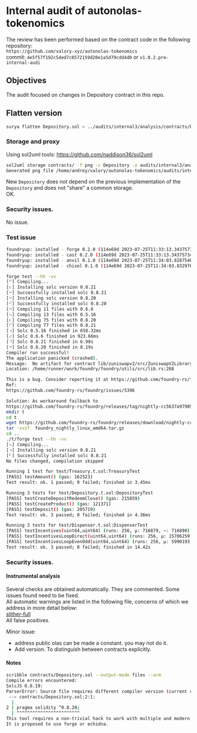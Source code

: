 # Internal audit of autonolas-tokenomics
The review has been performed based on the contract code in the following repository:<br>
`https://github.com/valory-xyz/autonolas-tokenomics` <br>
commit: `4e5f57f192c54ed7c8572159d20e1a5d79cdd4d0` or `v1.0.2.pre-internal-audi`<br> 

## Objectives
The audit focused on changes in Depository contract in this repo.

## Flatten version
```bash
surya flatten Depository.sol > ../audits/internal3/analysis/contracts/Depository.sol
```

### Storage and proxy
Using sol2uml tools: https://github.com/naddison36/sol2uml <br>
```bash
sol2uml storage contracts/ -f png -c Depository -o audits/internal3/analysis/storage         
Generated png file /home/andrey/valory/autonolas-tokenomics/audits/internal3/analysis/storage/Depository.png
```
New `Depository` does not depend on the previous implementation of the `Depository` and does not "share" a common storage. <br>
OK.

### Security issues.
No issue.

### Test issue
```bash
foundryup: installed - forge 0.2.0 (114e69d 2023-07-25T11:33:13.343757341Z)
foundryup: installed - cast 0.2.0 (114e69d 2023-07-25T11:33:13.343757341Z)
foundryup: installed - anvil 0.1.0 (114e69d 2023-07-25T11:34:03.828754696Z)
foundryup: installed - chisel 0.1.0 (114e69d 2023-07-25T11:34:03.832976273Z)

forge test --hh -vv                        
[⠊] Compiling...
[⠆] Installing solc version 0.8.21
[⠒] Successfully installed solc 0.8.21
[⠒] Installing solc version 0.8.20
[⠊] Successfully installed solc 0.8.20
[⠒] Compiling 11 files with 0.6.6
[⠢] Compiling 13 files with 0.5.16
[⠆] Compiling 75 files with 0.8.20
[⠊] Compiling 77 files with 0.8.21
[⠰] Solc 0.5.16 finished in 658.32ms
[⠔] Solc 0.6.6 finished in 923.66ms
[⠘] Solc 0.8.21 finished in 6.98s
[⠒] Solc 0.8.20 finished in 8.19s
Compiler run successful!
The application panicked (crashed).
Message:  No artifact for contract lib/zuniswapv2/src/ZuniswapV2Library.sol:ZuniswapV2Library
Location: /home/runner/work/foundry/foundry/utils/src/lib.rs:288

This is a bug. Consider reporting it at https://github.com/foundry-rs/foundry
Ref:
https://github.com/foundry-rs/foundry/issues/5396

Solution: As workaround failback to
https://github.com/foundry-rs/foundry/releases/tag/nightly-cc5637a979050c39b3d06bc4cc6134f0591ee8d0
mkdir t
cd t
wget https://github.com/foundry-rs/foundry/releases/download/nightly-cc5637a979050c39b3d06bc4cc6134f0591ee8d0/foundry_nightly_linux_amd64.tar.gz
tar -xvzf  foundry_nightly_linux_amd64.tar.gz 
cd ..
./t/forge test --hh -vv
[⠢] Compiling...
[⠰] Installing solc version 0.8.21
[⠃] Successfully installed solc 0.8.21
No files changed, compilation skipped

Running 1 test for test/Treasury.t.sol:TreasuryTest
[PASS] testAmount() (gas: 162523)
Test result: ok. 1 passed; 0 failed; finished in 3.45ms

Running 3 tests for test/Depository.t.sol:DepositoryTest
[PASS] testCreateDepositRedeemClose() (gas: 215859)
[PASS] testCreateProduct() (gas: 121371)
[PASS] testDeposit() (gas: 205719)
Test result: ok. 3 passed; 0 failed; finished in 4.36ms

Running 3 tests for test/Dispenser.t.sol:DispenserTest
[PASS] testIncentives(uint64,uint64) (runs: 256, μ: 716879, ~: 716890)
[PASS] testIncentivesLoopDirect(uint64,uint64) (runs: 256, μ: 15706259, ~: 15705243)
[PASS] testIncentivesLoopEvenOdd(uint64,uint64) (runs: 256, μ: 5990193, ~: 5990193)
Test result: ok. 3 passed; 0 failed; finished in 14.42s
```

### Security issues.
#### Instrumental analysis
Several checks are obtained automatically. They are commented. Some issues found need to be fixed. <br>
All automatic warnings are listed in the following file, concerns of which we address in more detail below: <br>
[slither-full](https://github.com/valory-xyz/autonolas-tokenomics/blob/main/audits/internal3/analysis/slither_full.txt) <br>
All false positives. <br>

Minor issue: <br>
- address public olas can be made a constant. you may not do it.
- Add version. To distinguish between contracts explicitly.

#### Notes
```bash
scribble contracts/Depository.sol --output-mode files --arm 
Compile errors encountered:
SolcJS 0.8.19:
ParserError: Source file requires different compiler version (current compiler is 0.8.19+commit.7dd6d404.Linux.g++) - note that nightly builds are considered to be strictly less than the released version
 --> contracts/Depository.sol:2:1:
  |
2 | pragma solidity ^0.8.20;
  | ^^^^^^^^^^^^^^^^^^^^^^^^
This tool requires a non-trivial hack to work with multiple and modern versions of Solidity.
It is proposed to use forge or echidna.
```

